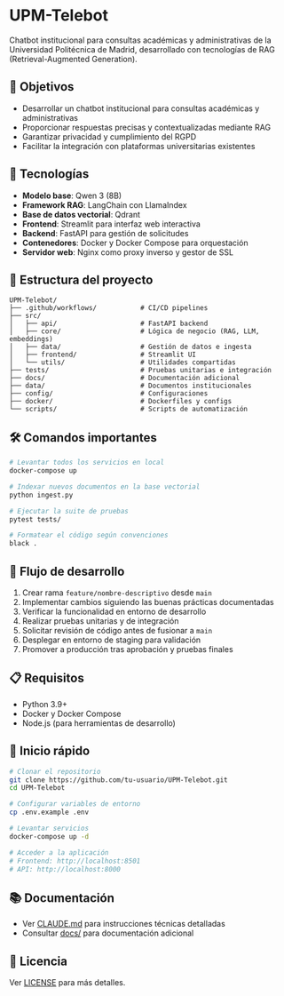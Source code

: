 # UPM-Telebot

Chatbot institucional para consultas académicas y administrativas de la Universidad Politécnica de Madrid, desarrollado con tecnologías de RAG (Retrieval-Augmented Generation).

## 🎯 Objetivos

- Desarrollar un chatbot institucional para consultas académicas y administrativas
- Proporcionar respuestas precisas y contextualizadas mediante RAG
- Garantizar privacidad y cumplimiento del RGPD
- Facilitar la integración con plataformas universitarias existentes

## 🚀 Tecnologías

- **Modelo base**: Qwen 3 (8B)
- **Framework RAG**: LangChain con LlamaIndex
- **Base de datos vectorial**: Qdrant
- **Frontend**: Streamlit para interfaz web interactiva
- **Backend**: FastAPI para gestión de solicitudes
- **Contenedores**: Docker y Docker Compose para orquestación
- **Servidor web**: Nginx como proxy inverso y gestor de SSL

## 📁 Estructura del proyecto

```
UPM-Telebot/
├── .github/workflows/           # CI/CD pipelines
├── src/
│   ├── api/                     # FastAPI backend
│   ├── core/                    # Lógica de negocio (RAG, LLM, embeddings)
│   ├── data/                    # Gestión de datos e ingesta
│   ├── frontend/                # Streamlit UI
│   └── utils/                   # Utilidades compartidas
├── tests/                       # Pruebas unitarias e integración
├── docs/                        # Documentación adicional
├── data/                        # Documentos institucionales
├── config/                      # Configuraciones
├── docker/                      # Dockerfiles y configs
└── scripts/                     # Scripts de automatización
```

## 🛠️ Comandos importantes

```bash
# Levantar todos los servicios en local
docker-compose up

# Indexar nuevos documentos en la base vectorial
python ingest.py

# Ejecutar la suite de pruebas
pytest tests/

# Formatear el código según convenciones
black .
```

## 🔄 Flujo de desarrollo

1. Crear rama `feature/nombre-descriptivo` desde `main`
2. Implementar cambios siguiendo las buenas prácticas documentadas
3. Verificar la funcionalidad en entorno de desarrollo
4. Realizar pruebas unitarias y de integración
5. Solicitar revisión de código antes de fusionar a `main`
6. Desplegar en entorno de staging para validación
7. Promover a producción tras aprobación y pruebas finales

## 📋 Requisitos

- Python 3.9+
- Docker y Docker Compose
- Node.js (para herramientas de desarrollo)

## 🚀 Inicio rápido

```bash
# Clonar el repositorio
git clone https://github.com/tu-usuario/UPM-Telebot.git
cd UPM-Telebot

# Configurar variables de entorno
cp .env.example .env

# Levantar servicios
docker-compose up -d

# Acceder a la aplicación
# Frontend: http://localhost:8501
# API: http://localhost:8000
```

## 📚 Documentación

- Ver [CLAUDE.md](./CLAUDE.md) para instrucciones técnicas detalladas
- Consultar [docs/](./docs/) para documentación adicional

## 📄 Licencia

Ver [LICENSE](./LICENSE) para más detalles.